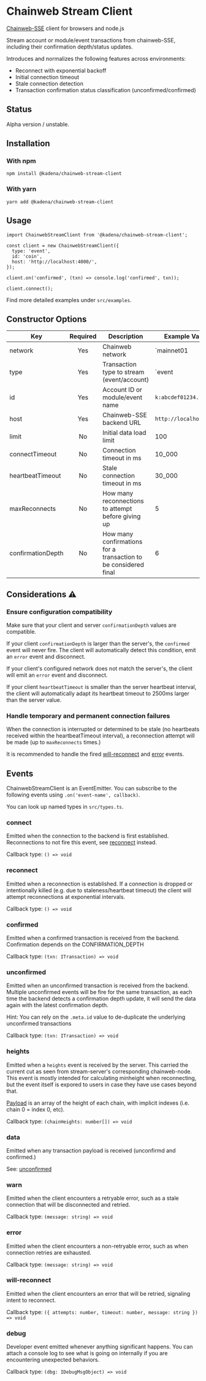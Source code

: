# Chainweb Stream Client

[Chainweb-SSE]( https://github.com/kadena-io/chainweb-sse) client for browsers and node.js

Stream account or module/event transactions from chainweb-SSE, including their confirmation depth/status updates.

Introduces and normalizes the following features across environments:

- Reconnect with exponential backoff
- Initial connection timeout
- Stale connection detection
- Transaction confirmation status classification (unconfirmed/confirmed)

## Status

Alpha version / unstable.

## Installation

### With npm

```
npm install @kadena/chainweb-stream-client
```

### With yarn

```
yarn add @kadena/chainweb-stream-client
```

## Usage

```
import ChainwebStreamClient from '@kadena/chainweb-stream-client';

const client = new ChainwebStreamClient({
  type: 'event',
  id: 'coin',
  host: 'http://localhost:4000/',
});

client.on('confirmed', (txn) => console.log('confirmed', txn));

client.connect();
```

Find more detailed examples under `src/examples`.

## Constructor Options

| Key                 | Required | Description | Example Values |
| ----------------    | :------: | ----------- | ------ |
| network             | Yes      | Chainweb network | `mainnet01|testnet04|...` |
| type                | Yes      | Transaction type to stream (event/account) | `event|account` |
| id                  | Yes      | Account ID or module/event name | `k:abcdef01234..` |
| host                | Yes      | Chainweb-SSE backend URL | `http://localhost:4000` |
| limit               | No       | Initial data load limit  | 100 |
| connectTimeout      | No       | Connection timeout in ms | 10_000 |
| heartbeatTimeout    | No       | Stale connection timeout in ms | 30_000 |
| maxReconnects       | No       | How many reconnections to attempt before giving up | 5 |
| confirmationDepth   | No       | How many confirmations for a transaction to be considered final | 6 |

## Considerations ⚠️

### Ensure configuration compatibility

Make sure that your client and server `confirmationDepth` values are compatible.

If your client `confirmationDepth` is larger than the server's, the `confirmed` event will never fire. The client will automatically detect this condition, emit an `error` event and disconnect.

If your client's configured network does not match the server's, the client will emit an `error` event and disconnect.

If your client `heartbeatTimeout` is smaller than the server heartbeat interval, the client will automatically adapt its heartbeat timeout to 2500ms larger than the server value.

### Handle temporary and permanent connection failures

When the connection is interrupted or determined to be stale (no heartbeats received within the heartbeatTimeout interval), a reconnection attempt will be made (up to `maxReconnects` times.)

It is recommended to handle the fired [will-reconnect](#will-reconnect) and [error](#error) events.

## Events

ChainwebStreamClient is an EventEmitter. You can subscribe to the following events using `.on('event-name', callback)`.

You can look up named types in `src/types.ts`.

### connect

Emitted when the connection to the backend is first established. Reconnections to not fire this event, see [reconnect](#reconnect) instead.

Callback type: `() => void`

### reconnect

Emitted when a reconnection is established. If a connection is dropped or intentionally killed (e.g. due to staleness/heartbeat timeout) the client will attempt reconnections at exponential intervals.

Callback type: `() => void`

### confirmed

Emitted when a confirmed transaction is received from the backend. Confirmation depends on the CONFIRMATION_DEPTH 

Callback type: `(txn: ITransaction) => void`

### unconfirmed

Emitted when an unconfirmed transaction is received from the backend. Multiple unconfirmed events will be fire for the same transaction, as each time the backend detects a confirmation depth update, it will send the data again with the latest confirmation depth.

Hint: You can rely on the `.meta.id` value to de-duplicate the underlying unconfirmed transactions

Callback type: `(txn: ITransaction) => void`

### heights

Emitted when a `heights` event is received by the server. This carried the current cut as seen from stream-server's corresponding chainweb-node. This event is mostly intended for calculating minheight when reconnecting, but the event itself is expored to users in case they have use cases beyond that.

[Payload](https://github.com/kadena-io/chainweb-stream-server#events) is an array of the height of each chain, with implicit indexes (i.e. chain 0 = index 0, etc).

Callback type: `(chainHeights: number[]) => void`

### data

Emitted when any transaction payload is received (unconfirmd and confirmed.)

See: [unconfirmed](#unconfirmed)

### warn

Emitted when the client encounters a retryable error, such as a stale connection that will be disconnected and retried.

Callback type: `(message: string) => void`

### error

Emitted when the client encounters a non-retryable error, such as when connection retries are exhausted.

Callback type: `(message: string) => void`

### will-reconnect

Emitted when the client encounters an error that will be retried, signaling intent to reconnect.

Callback type: `({ attempts: number, timeout: number, message: string }) => void`

### debug

Developer event emitted whenever anything significant happens. You can attach a console log to see what is going on internally if you are encountering unexpected behaviors.

Callback type: `(dbg: IDebugMsgObject) => void`


